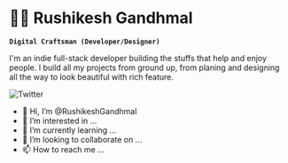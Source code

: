 # 🏄‍♂️ Rushikesh Gandhmal

**`Digital Craftsman (Developer/Designer)`**

I'm an indie full-stack developer building the stuffs that help and enjoy people. I build all my projects from ground up, from planing and designing all the way to look beautiful with rich feature. 

![Twitter]([https://img.shields.io/twitter/url?style=social](https://twitter.com/rushikesh1s))

- 👋 Hi, I’m @RushikeshGandhmal
- 👀 I’m interested in ...
- 🌱 I’m currently learning ...
- 💞️ I’m looking to collaborate on ...
- 📫 How to reach me ...

<!---
RushikeshGandhmal/RushikeshGandhmal is a ✨ special ✨ repository because its `README.md` (this file) appears on your GitHub profile.
You can click the Preview link to take a look at your changes.
--->
